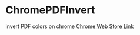 # ChromePDFInvert
invert PDF colors on chrome
[Chrome Web Store Link](https://chrome.google.com/webstore/detail/pdf-color-inverter/ikkeapgomkpbcpaiompapjdlhmafgkpg)
